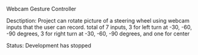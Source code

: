 Webcam Gesture Controller

Desctiption:
Project can rotate picture of a steering wheel using webcam inputs that the user can record. 
total of 7 inputs, 3 for left turn at -30, -60, -90 degrees, 3 for right turn at -30, -60, -90 degrees, and one for center

Status: Development has stopped

